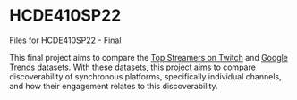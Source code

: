 # HCDE410SP22
Files for HCDE410SP22 - Final

This final project aims to compare the [Top Streamers on Twitch](https://www.kaggle.com/datasets/aayushmishra1512/twitchdata) and [Google Trends](https://trends.google.com/trends/?geo=US) datasets. With these datasets, this project aims to compare discoverability of synchronous platforms, specifically individual channels, and how their engagement relates to this discoverability. 